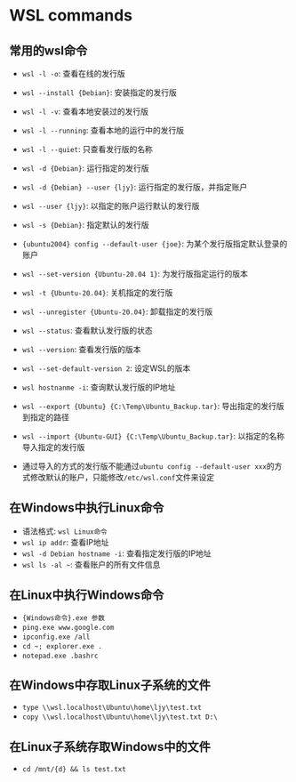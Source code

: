 # WSL commands

## 常用的wsl命令

* `wsl -l -o`: 查看在线的发行版
* `wsl --install {Debian}`: 安装指定的发行版
* `wsl -l -v`: 查看本地安装过的发行版
* `wsl -l --running`: 查看本地的运行中的发行版
* `wsl -l --quiet`: 只查看发行版的名称
* `wsl -d {Debian}`: 运行指定的发行版
* `wsl -d {Debian} --user {ljy}`: 运行指定的发行版，并指定账户
* `wsl --user {ljy}`: 以指定的账户运行默认的发行版
* `wsl -s {Debian}`: 指定默认的发行版
* `{ubuntu2004} config --default-user {joe}`: 为某个发行版指定默认登录的账户
* `wsl --set-version {Ubuntu-20.04 1}`: 为发行版指定运行的版本
* `wsl -t {Ubuntu-20.04}`: 关机指定的发行版
* `wsl --unregister {Ubuntu-20.04}`: 卸载指定的发行版
* `wsl --status`: 查看默认发行版的状态
* `wsl --version`: 查看发行版的版本
* `wsl --set-default-version 2`: 设定WSL的版本
* `wsl hostnanme -i`: 查询默认发行版的IP地址

* `wsl --export {Ubuntu} {C:\Temp\Ubuntu_Backup.tar}`: 导出指定的发行版到指定的路径
* `wsl --import {Ubuntu-GUI} {C:\Temp\Ubuntu_Backup.tar}`: 以指定的名称导入指定的发行版
* 通过导入的方式的发行版不能通过`ubuntu config --default-user xxx`的方式修改默认的账户，只能修改`/etc/wsl.conf`文件来设定

## 在Windows中执行Linux命令

* 语法格式: `wsl Linux命令`
* `wsl ip addr`: 查看IP地址
* `wsl -d Debian hostname -i`: 查看指定发行版的IP地址
* `wsl ls -al ~`: 查看账户的所有文件信息

## 在Linux中执行Windows命令
* `{Windows命令}.exe 参数`
* `ping.exe www.google.com`
* `ipconfig.exe /all`
* `cd ~; explorer.exe .`
* `notepad.exe .bashrc`

## 在Windows中存取Linux子系统的文件
* `type \\wsl.localhost\Ubuntu\home\ljy\test.txt`
* `copy \\wsl.localhost\Ubuntu\home\ljy\test.txt D:\`

## 在Linux子系统存取Windows中的文件
* `cd /mnt/{d} && ls test.txt`